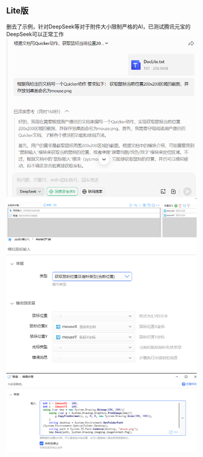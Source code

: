## Lite版

删去了示例，针对DeepSeek等对于附件大小限制严格的AI，已测试腾讯元宝的DeepSeek可以正常工作![腾讯元宝DeepSeek](example/image1.png)
![alt text](example/image2.png)
![alt text](example/image3.png)
![alt text](example/image4.png)